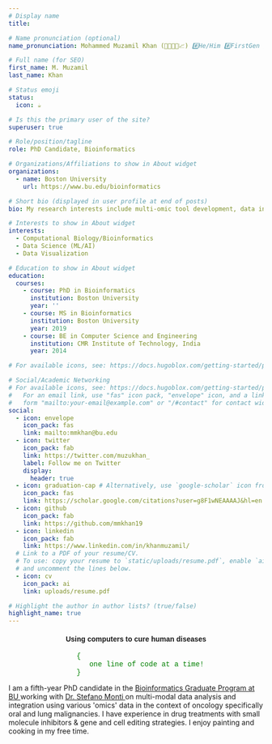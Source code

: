 ```yaml
---
# Display name
title: 

# Name pronunciation (optional)
name_pronunciation: Mohammed Muzamil Khan (👨🏽‍🔬🧬📈) #️⃣He/Him #️⃣FirstGen #️⃣DataVizard 

# Full name (for SEO)
first_name: M. Muzamil 
last_name: Khan

# Status emoji
status:
  icon: ☕️

# Is this the primary user of the site?
superuser: true

# Role/position/tagline
role: PhD Candidate, Bioinformatics

# Organizations/Affiliations to show in About widget
organizations:
  - name: Boston University
    url: https://www.bu.edu/bioinformatics

# Short bio (displayed in user profile at end of posts)
bio: My research interests include multi-omic tool development, data integration, and analyses to discover disease targets.

# Interests to show in About widget
interests:
  - Computational Biology/Bioinformatics
  - Data Science (ML/AI)
  - Data Visualization

# Education to show in About widget
education:
  courses:
    - course: PhD in Bioinformatics
      institution: Boston University
      year: ''
    - course: MS in Bioinformatics
      institution: Boston University
      year: 2019
    - course: BE in Computer Science and Engineering
      institution: CMR Institute of Technology, India
      year: 2014

# For available icons, see: https://docs.hugoblox.com/getting-started/page-builder/#icons

# Social/Academic Networking
# For available icons, see: https://docs.hugoblox.com/getting-started/page-builder/#icons
#   For an email link, use "fas" icon pack, "envelope" icon, and a link in the
#   form "mailto:your-email@example.com" or "/#contact" for contact widget.
social:
  - icon: envelope
    icon_pack: fas
    link: mailto:mmkhan@bu.edu
  - icon: twitter
    icon_pack: fab
    link: https://twitter.com/muzukhan_
    label: Follow me on Twitter
    display:
      header: true
  - icon: graduation-cap # Alternatively, use `google-scholar` icon from `ai` icon pack
    icon_pack: fas
    link: https://scholar.google.com/citations?user=g8F1wNEAAAAJ&hl=en
  - icon: github
    icon_pack: fab
    link: https://github.com/mmkhan19
  - icon: linkedin
    icon_pack: fab
    link: https://www.linkedin.com/in/khanmuzamil/
  # Link to a PDF of your resume/CV.
  # To use: copy your resume to `static/uploads/resume.pdf`, enable `ai` icons in `params.yaml`,
  # and uncomment the lines below.
  - icon: cv
    icon_pack: ai
    link: uploads/resume.pdf

# Highlight the author in author lists? (true/false)
highlight_name: true
---
```

<center><h4 style="font-family:arial;">Using computers to cure human diseases </h4></center><left><p style="font-family:courier;color:green">&nbsp;&nbsp;&nbsp;&nbsp;&nbsp;&nbsp;&nbsp;&nbsp;&nbsp;&nbsp;&nbsp;&nbsp;&nbsp;&nbsp;&nbsp;&nbsp;{<br/>&nbsp;&nbsp;&nbsp;&nbsp;&nbsp;&nbsp;&nbsp;&nbsp;&nbsp;&nbsp;&nbsp;&nbsp;&nbsp;&nbsp;&nbsp;&nbsp;&nbsp;&nbsp;&nbsp;one line of code at a time!<br/>&nbsp;&nbsp;&nbsp;&nbsp;&nbsp;&nbsp;&nbsp;&nbsp;&nbsp;&nbsp;&nbsp;&nbsp;&nbsp;&nbsp;&nbsp;&nbsp;}</p></h4></left>
I am a fifth-year PhD candidate in the <a href = "https://www.bu.edu/bioinformatics"> Bioinformatics Graduate Program at BU </a> working with <a href = "https://www.bumc.bu.edu/compbiomed/labs/monti/"> Dr. Stefano Monti </a> on multi-modal data analysis and integration using various 'omics' data in the context of oncology specifically oral and lung malignancies. I have experience in drug treatments with small molecule inhibitors & gene and cell editing strategies. I enjoy painting and cooking in my free time.
